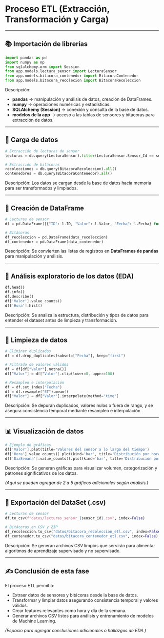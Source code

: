 # Proceso ETL (Extracción, Transformación y Carga)

<hr>

## 📚 Importación de librerías

```python
import pandas as pd
import numpy as np
from sqlalchemy.orm import Session
from app.models.lectura_sensor import LecturaSensor
from app.models.bitacora_contenedor import BitacoraContenedor
from app.models.bitacora_recolecion import BitacoraRecoleccion
```

Descripción:

* **pandas** → manipulación y análisis de datos, creación de DataFrames.
* **numpy** → operaciones numéricas y estadísticas.
* **SQLAlchemy (Session)** → conexión y consulta de la base de datos.
* **modelos de la app** → acceso a las tablas de sensores y bitácoras para extracción de datos.

---

## 💾 Carga de datos

```python
# Extracción de lecturas de sensor
lecturas = db.query(LecturaSensor).filter(LecturaSensor.Sensor_Id == sensor_id).all()

# Extracción de bitácoras
recolecciones = db.query(BitacoraRecoleccion).all()
contenedores = db.query(BitacoraContenedor).all()
```

Descripción:
Los datos se cargan desde la base de datos hacia memoria para ser transformados y limpiados.

---

## 📃 Creación de DataFrame

```python
# Lecturas de sensor
df = pd.DataFrame([{"ID": l.ID, "Valor": l.Valor, "Fecha": l.Fecha} for l in lecturas])

# Bitácoras
df_recoleccion = pd.DataFrame(data_recoleccion)
df_contenedor = pd.DataFrame(data_contenedor)
```

Descripción:
Se convierten las listas de registros en **DataFrames de pandas** para manipulación y análisis.

---

## 🔎 Análisis exploratorio de los datos (EDA)

```python
df.head()
df.info()
df.describe()
df['Valor'].value_counts()
df['Hora'].hist()
```

Descripción:
Se analiza la estructura, distribución y tipos de datos para entender el dataset antes de limpieza y transformación.

---

## 🧩 Limpieza de datos

```python
# Eliminar duplicados
df = df.drop_duplicates(subset=["Fecha"], keep="first")

# Filtrado de valores válidos
df = df[df["Valor"].notna()]
df["Valor"] = df["Valor"].clip(lower=0, upper=100)

# Resampleo e interpolación
df = df.set_index("Fecha")
df = df.resample("5T").mean()
df["Valor"] = df["Valor"].interpolate(method="time")
```

Descripción:
Se depuran duplicados, valores nulos o fuera de rango, y se asegura consistencia temporal mediante resampleo e interpolación.

---

## 📊 Visualización de datos

```python
# Ejemplo de gráficas
df['Valor'].plot(title='Valores del sensor a lo largo del tiempo')
df['Hora'].value_counts().plot(kind='bar', title='Distribución por hora')
df['DiaSemana'].value_counts().plot(kind='bar', title='Distribución por día de la semana')
```

Descripción:
Se generan gráficas para visualizar volumen, categorización y patrones significativos de los datos.

*(Aquí se pueden agregar de 2 a 5 gráficos adicionales según análisis.)*

---

## 💾 Exportación del DataSet (.csv)

```python
# Lecturas de sensor
df.to_csv(f"datos/lecturas_sensor_{sensor_id}.csv", index=False)

# Bitácoras en CSV y ZIP
df_recoleccion.to_csv("datos/bitacora_recoleccion_etl.csv", index=False)
df_contenedor.to_csv("datos/bitacora_contenedor_etl.csv", index=False)
```

Descripción:
Se generan archivos CSV limpios que servirán para alimentar algoritmos de aprendizaje supervisado y no supervisado.

---

## ✍️ Conclusión de esta fase

El proceso ETL permitió:

* Extraer datos de sensores y bitácoras desde la base de datos.
* Transformar y limpiar datos asegurando consistencia temporal y valores válidos.
* Crear features relevantes como hora y día de la semana.
* Generar archivos CSV listos para análisis y entrenamiento de modelos de Machine Learning.

*(Espacio para agregar conclusiones adicionales o hallazgos de EDA.)*

